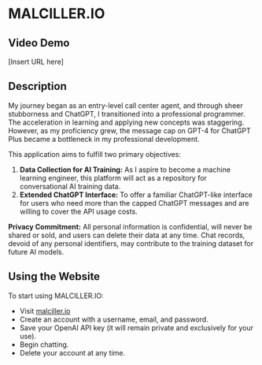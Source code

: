 # MALCILLER.IO

## Video Demo
[Insert URL here]

## Description
My journey began as an entry-level call center agent, and through sheer stubborness and ChatGPT, I transitioned into a professional programmer. The acceleration in learning and applying new concepts was staggering. However, as my proficiency grew, the message cap on GPT-4 for ChatGPT Plus became a bottleneck in my professional development.

This application aims to fulfill two primary objectives:
1. **Data Collection for AI Training:** As I aspire to become a machine learning engineer, this platform will act as a repository for conversational AI training data.
2. **Extended ChatGPT Interface:** To offer a familiar ChatGPT-like interface for users who need more than the capped ChatGPT messages and are willing to cover the API usage costs.

**Privacy Commitment:** All personal information is confidential, will never be shared or sold, and users can delete their data at any time. Chat records, devoid of any personal identifiers, may contribute to the training dataset for future AI models.

## Using the Website

To start using MALCILLER.IO:

- Visit [malciller.io](#)
- Create an account with a username, email, and password.
- Save your OpenAI API key (it will remain private and exclusively for your use).
- Begin chatting.
- Delete your account at any time.
